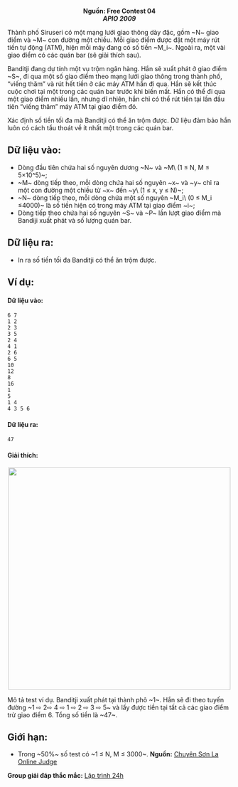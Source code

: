 **<center>Nguồn:  Free Contest 04</center>**
***<center>APIO 2009</center>***

Thành phố Siruseri có một mạng lưới giao thông dày đặc, gồm ~N~ giao điểm và ~M~ con đường một chiều. Mỗi giao điểm được đặt một máy rút tiền tự động (ATM), hiện mỗi máy đang có số tiền ~M_i~. Ngoài ra, một vài giao điểm có các quán bar (sẽ giải thích sau).

Banditji đang dự tính một vụ trộm ngân hàng. Hắn sẽ xuất phát ở giao điểm ~S~, đi qua một số giao điểm theo mạng lưới giao thông trong thành phố, “viếng thăm” và rút hết tiền ở các máy ATM hắn đi qua. Hắn sẽ kết thúc cuộc chơi tại một trong các quán bar trước khi biến mất. Hắn có thể đi qua một giao điểm nhiều lần, nhưng dĩ nhiên, hắn chỉ có thể rút tiền tại lần đầu tiên “viếng thăm” máy ATM tại giao điểm đó.

Xác định số tiền tối đa mà Banditji có thể ăn trộm được. Dữ liệu đảm bảo hắn luôn có cách tẩu thoát về ít nhất một trong các quán bar.

## Dữ liệu vào:
- Dòng đầu tiên chứa hai số nguyên dương ~N~ và ~M\ (1 ≤ N, M ≤ 5×10^5)~;
- ~M~ dòng tiếp theo, mỗi dòng chứa hai số nguyên ~x~ và ~y~ chỉ ra một con đường một chiều từ ~x~ đến ~y\ (1 ≤ x, y ≤ N)~;
- ~N~ dòng tiếp theo, mỗi dòng chứa một số nguyên ~M_i\ (0 ≤ M_i ≤4000)~ là số tiền hiện có trong máy ATM tại giao điểm ~i~;
- Dòng tiếp theo chứa hai số nguyên ~S~ và ~P~ lần lượt giao điểm mà Bandiji xuất phát và số lượng quán bar.

## Dữ liệu ra:
- In ra số tiền tối đa Banditji có thể ăn trộm được.

## Ví dụ:
#### Dữ liệu vào:
```
6 7
1 2
2 3
3 5
2 4
4 1
2 6
6 5
10
12
8
16
1
5
1 4
4 3 5 6
```

#### Dữ liệu ra:
```
47
```

#### Giải thích:
<center><img src="/images/problems/2018/atm.png" width=500px></center>

Mô tả test ví dụ. Banditji xuất phát tại thành phô ~1~. Hắn sẽ đi theo tuyến đường ~1 ⇨ 2⇨ 4 ⇨ 1 ⇨ 2 ⇨ 3 ⇨ 5~ và lấy được tiền tại tất cả các giao điểm trừ giao điểm 6. Tổng số tiền là ~47~.

## Giới hạn:
- Trong ~50\%~ số test có ~1 ≤ N, M ≤ 3000~.
**Nguồn:** [Chuyên Sơn La Online Judge](http://csloj.ddns.net/)

**Group giải đáp thắc mắc:** [Lập trình 24h](https://www.facebook.com/groups/1386904321519984)